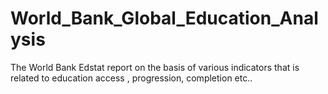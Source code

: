 # World_Bank_Global_Education_Analysis
The World Bank Edstat report on the basis of various indicators that is related to education access , progression, completion etc..
